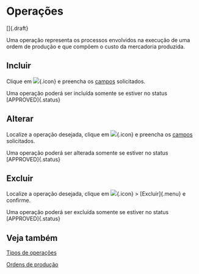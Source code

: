# Operações

[]{.draft}

Uma operação representa os processos envolvidos na execução de uma ordem de produção e que compõem o custo da mercadoria produzida.

## Incluir

Clique em ![](https://static.zenerp.app.br/icons/action-create.svg){.icon} e preencha os [campos](operation-edit) solicitados.

Uma operação poderá ser incluída somente se estiver no status [APPROVED]{.status}

## Alterar

Localize a operação desejada, clique em ![](https://static.zenerp.app.br/icons/action-update.svg){.icon} e preencha os [campos](operation-edit) solicitados.

Uma operação poderá ser alterada somente se estiver no status [APPROVED]{.status}

## Excluir

Localize a operação desejada, clique em ![](https://static.zenerp.app.br/icons/action-more-tr.svg){.icon} > [Excluir]{.menu} e confirme.

Uma operação poderá ser excluída somente se estiver no status [APPROVED]{.status}

## Veja também

[Tipos de operações](operationType)

[Ordens de produção](productionOrder)